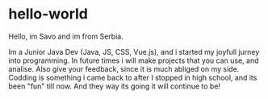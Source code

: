 # hello-world

Hello, im Savo and im from Serbia.

Im a Junior Java Dev (Java, JS, CSS, Vue.js), and i started my joyfull jurney into programming. In future times i will make projects that you can use, and analise. Also give your feedback, since it is much abliged on my side.
Codding is something i came back to after I stopped in high school, and its been "fun" till now. And they way its going it will continue to be! 
